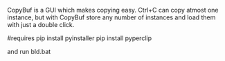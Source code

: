 CopyBuf is a GUI which makes copying easy.
Ctrl+C can copy atmost one instance, but with CopyBuf store any number of instances and load them with just a double click.

#requires
pip install pyinstaller
pip install pyperclip

and run bld.bat
